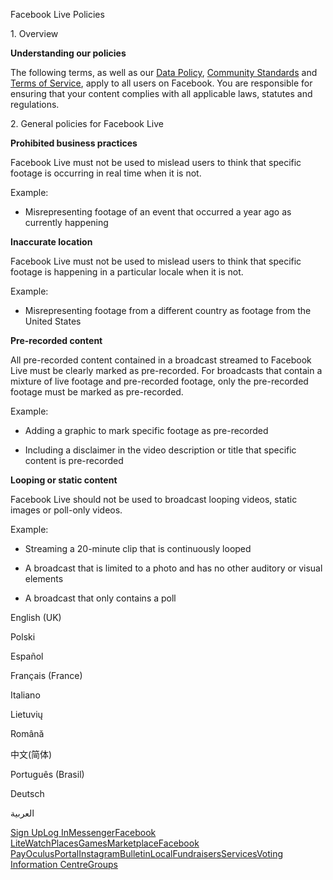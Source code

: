 Facebook Live Policies

1\. Overview

**Understanding our policies**

The following terms, as well as our [Data Policy](https://www.facebook.com/about/privacy/), [Community Standards](https://www.facebook.com/communitystandards/) and [Terms of Service](https://www.facebook.com/legal/terms), apply to all users on Facebook. You are responsible for ensuring that your content complies with all applicable laws, statutes and regulations.

2\. General policies for Facebook Live

**Prohibited business practices**

Facebook Live must not be used to mislead users to think that specific footage is occurring in real time when it is not.

Example:

*   Misrepresenting footage of an event that occurred a year ago as currently happening

**Inaccurate location**

Facebook Live must not be used to mislead users to think that specific footage is happening in a particular locale when it is not.

Example:

*   Misrepresenting footage from a different country as footage from the United States

**Pre-recorded content**

All pre-recorded content contained in a broadcast streamed to Facebook Live must be clearly marked as pre-recorded. For broadcasts that contain a mixture of live footage and pre-recorded footage, only the pre-recorded footage must be marked as pre-recorded.

Example:

*   Adding a graphic to mark specific footage as pre-recorded

*   Including a disclaimer in the video description or title that specific content is pre-recorded

**Looping or static content**

Facebook Live should not be used to broadcast looping videos, static images or poll-only videos.

Example:

*   Streaming a 20-minute clip that is continuously looped

*   A broadcast that is limited to a photo and has no other auditory or visual elements

*   A broadcast that only contains a poll

English (UK)

Polski

Español

Français (France)

Italiano

Lietuvių

Română

中文(简体)

Português (Brasil)

Deutsch

العربية

[Sign Up](https://www.facebook.com/reg/)[Log In](https://www.facebook.com/login/)[Messenger](https://l.facebook.com/l.php?u=https%3A%2F%2Fmessenger.com%2F&h=AT1dRqfrBeEu6mAfr8fnK9aZv7m3dAJgQOESG9vjJO8qWlBtrKIMp4pjFU99R3x-UGwR8gtt0UsSKVDjQcGhsBTVz13MfJhmLoFFag9VnaiFWfee44cnWInvq9-3oz82M3g6MVnOa_dHS7hqLRPnMTXnozM3knoxF0pnEQ)[Facebook Lite](https://www.facebook.com/lite/)[Watch](https://en-gb.facebook.com/watch/)[Places](https://www.facebook.com/places/)[Games](https://www.facebook.com/games/)[Marketplace](https://www.facebook.com/marketplace/)[Facebook Pay](https://pay.facebook.com/)[Oculus](https://l.facebook.com/l.php?u=https%3A%2F%2Fwww.oculus.com%2F&h=AT1dRqfrBeEu6mAfr8fnK9aZv7m3dAJgQOESG9vjJO8qWlBtrKIMp4pjFU99R3x-UGwR8gtt0UsSKVDjQcGhsBTVz13MfJhmLoFFag9VnaiFWfee44cnWInvq9-3oz82M3g6MVnOa_dHS7hqLRPnMTXnozM3knoxF0pnEQ)[Portal](https://portal.facebook.com/)[Instagram](https://l.facebook.com/l.php?u=https%3A%2F%2Fwww.instagram.com%2F&h=AT1dRqfrBeEu6mAfr8fnK9aZv7m3dAJgQOESG9vjJO8qWlBtrKIMp4pjFU99R3x-UGwR8gtt0UsSKVDjQcGhsBTVz13MfJhmLoFFag9VnaiFWfee44cnWInvq9-3oz82M3g6MVnOa_dHS7hqLRPnMTXnozM3knoxF0pnEQ)[Bulletin](https://www.bulletin.com/)[Local](https://www.facebook.com/local/lists/245019872666104/)[Fundraisers](https://www.facebook.com/fundraisers/)[Services](https://www.facebook.com/biz/directory/)[Voting Information Centre](https://www.facebook.com/votinginformationcenter/?entry_point=c2l0ZQ%3D%3D)[Groups](https://www.facebook.com/groups/explore/)